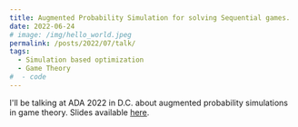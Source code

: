 ```yaml
---
title: Augmented Probability Simulation for solving Sequential games.
date: 2022-06-24
# image: /img/hello_world.jpeg
permalink: /posts/2022/07/talk/
tags:
  - Simulation based optimization
  - Game Theory
#  - code
---
```


I'll be talking at ADA 2022 in D.C. about augmented probability simulations in game theory. Slides available [here](/files/aps/aps.html).